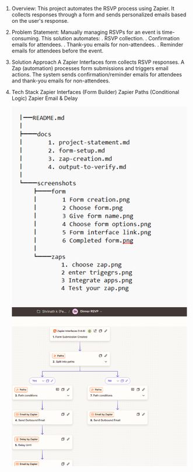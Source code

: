 1. Overview:
   This project automates the RSVP process using Zapier. It collects responses through a form and sends personalized emails based on the user's response.

2. Problem Statement: Manually managing RSVPs for an event is time-consuming.
   This solution automates:
   . RSVP collection.
   . Confirmation emails for attendees.
   . Thank-you emails for non-attendees.
   . Reminder emails for attendees before the event.

3. Solution Approach
   A Zapier Interfaces form collects RSVP responses.
   A Zap (automation) processes form submissions and triggers email actions.
   The system sends confirmation/reminder emails for attendees and thank-you emails for non-attendees.

4. Tech Stack
   Zapier Interfaces (Form Builder)
   Zapier Paths (Conditional Logic)
   Zapier Email & Delay

   ![Resources flow chart](https://raw.githubusercontent.com/shrinath82/Dinner-RSVP-Automation---Zapier-SaaS-App/main/screenshots/Resources%20flow%20chart.png)
   ![Resources flow chart](https://github.com/shrinath82/Dinner-RSVP-Automation---Zapier-SaaS-App/blob/main/screenshots/zaps/4%20Test%20your%20zap.png)
